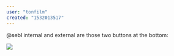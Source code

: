 ```yaml
---
user: "tonfilm"
created: "1532013517"
---
```


@sebl internal and external are those two buttons at the bottom:

![](Unbenannt_filt.PNG) 



 
